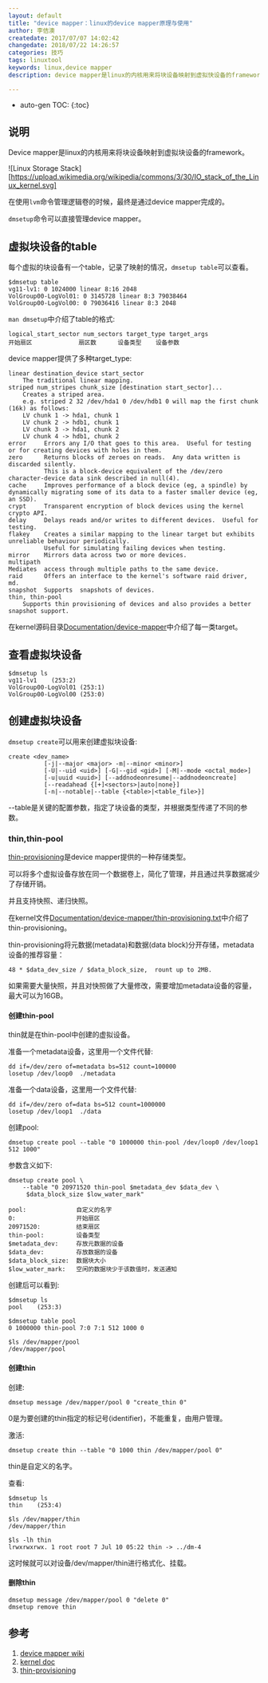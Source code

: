 ```yaml
---
layout: default
title: "device mapper：linux的device mapper原理与使用"
author: 李佶澳
createdate: 2017/07/07 14:02:42
changedate: 2018/07/22 14:26:57
categories: 技巧
tags: linuxtool
keywords: linux,device mapper
description: device mapper是linux的内核用来将块设备映射到虚拟快设备的framework。

---
```


* auto-gen TOC:
{:toc}

## 说明

Device mapper是linux的内核用来将块设备映射到虚拟块设备的framework。

![Linux Storage Stack][https://upload.wikimedia.org/wikipedia/commons/3/30/IO_stack_of_the_Linux_kernel.svg]

在使用`lvm`命令管理逻辑卷的时候，最终是通过device mapper完成的。

`dmsetup`命令可以直接管理device mapper。

## 虚拟块设备的table

每个虚拟的块设备有一个table，记录了映射的情况，`dmsetup table`可以查看。

	$dmsetup table
	vg11-lv1: 0 1024000 linear 8:16 2048
	VolGroup00-LogVol01: 0 3145728 linear 8:3 79038464
	VolGroup00-LogVol00: 0 79036416 linear 8:3 2048

`man dmsetup`中介绍了table的格式:

	logical_start_sector num_sectors target_type target_args
	开始扇区             扇区数      设备类型    设备参数

device mapper提供了多种target_type:

	linear destination_device start_sector
	    The traditional linear mapping.
	striped num_stripes chunk_size [destination start_sector]...
	    Creates a striped area.
	    e.g. striped 2 32 /dev/hda1 0 /dev/hdb1 0 will map the first chunk (16k) as follows:
	    LV chunk 1 -> hda1, chunk 1
	    LV chunk 2 -> hdb1, chunk 1
	    LV chunk 3 -> hda1, chunk 2
	    LV chunk 4 -> hdb1, chunk 2
	error     Errors any I/O that goes to this area.  Useful for testing or for creating devices with holes in them.
	zero      Returns blocks of zeroes on reads.  Any data written is discarded silently.  
	          This is a block-device equivalent of the /dev/zero character-device data sink described in null(4).
	cache     Improves performance of a block device (eg, a spindle) by dynamically migrating some of its data to a faster smaller device (eg, an SSD).
	crypt     Transparent encryption of block devices using the kernel crypto API.
	delay     Delays reads and/or writes to different devices.  Useful for testing.
	flakey    Creates a similar mapping to the linear target but exhibits unreliable behaviour periodically.  
	          Useful for simulating failing devices when testing.
	mirror    Mirrors data across two or more devices.
	multipath
	Mediates  access through multiple paths to the same device.
	raid      Offers an interface to the kernel's software raid driver, md.
	snapshot  Supports  snapshots of devices.
	thin, thin-pool
	    Supports thin provisioning of devices and also provides a better snapshot support.

在kernel源码目录[Documentation/device-mapper][2]中介绍了每一类target。

## 查看虚拟块设备

	$dmsetup ls
	vg11-lv1	(253:2)
	VolGroup00-LogVol01	(253:1)
	VolGroup00-LogVol00	(253:0)

## 创建虚拟块设备

`dmsetup create`可以用来创建虚拟块设备:

	create <dev_name>
	          [-j|--major <major> -m|--minor <minor>]
	          [-U|--uid <uid>] [-G|--gid <gid>] [-M|--mode <octal_mode>]
	          [-u|uuid <uuid>] [--addnodeonresume|--addnodeoncreate]
	          [--readahead {[+]<sectors>|auto|none}]
	          [-n|--notable|--table {<table>|<table_file>}]

--table是关键的配置参数，指定了块设备的类型，并根据类型传递了不同的参数。

### thin,thin-pool

[thin-provisioning][3]是device mapper提供的一种存储类型。

可以将多个虚拟设备存放在同一个数据卷上，简化了管理，并且通过共享数据减少了存储开销。

并且支持快照、递归快照。

在kernel文件[Documentation/device-mapper/thin-provisioning.txt][3]中介绍了thin-provisioning。

thin-provisioning将元数据(metadata)和数据(data block)分开存储，metadata设备的推荐容量：

	48 * $data_dev_size / $data_block_size,  rount up to 2MB.

如果需要大量快照，并且对快照做了大量修改，需要增加metadata设备的容量，最大可以为16GB。

#### 创建thin-pool

thin就是在thin-pool中创建的虚拟设备。

准备一个metadata设备，这里用一个文件代替:

	dd if=/dev/zero of=metadata bs=512 count=100000
	losetup /dev/loop0  ./metadata

准备一个data设备，这里用一个文件代替:

	dd if=/dev/zero of=data bs=512 count=1000000
	losetup /dev/loop1  ./data

创建pool:

	dmsetup create pool --table "0 1000000 thin-pool /dev/loop0 /dev/loop1 512 1000"

参数含义如下:

	dmsetup create pool \
		--table "0 20971520 thin-pool $metadata_dev $data_dev \
		 $data_block_size $low_water_mark"
	
	pool:              自定义的名字
	0:                 开始扇区
	20971520:          结束扇区
	thin-pool:         设备类型
	$metadata_dev:     存放元数据的设备
	$data_dev:         存放数据的设备
	$data_block_size:  数据块大小
	$low_water_mark:   空闲的数据块少于该数值时，发送通知

创建后可以看到:

	$dmsetup ls
	pool    (253:3)
	
	$dmsetup table pool
	0 1000000 thin-pool 7:0 7:1 512 1000 0

	$ls /dev/mapper/pool
	/dev/mapper/pool

#### 创建thin

创建:

	dmsetup message /dev/mapper/pool 0 "create_thin 0"

0是为要创建的thin指定的标记号(identifier)，不能重复，由用户管理。

激活:

	dmsetup create thin --table "0 1000 thin /dev/mapper/pool 0"

thin是自定义的名字。

查看:

	$dmsetup ls
	thin	(253:4)
	
	$ls /dev/mapper/thin
	/dev/mapper/thin
	
	$ls -lh thin
	lrwxrwxrwx. 1 root root 7 Jul 10 05:22 thin -> ../dm-4

这时候就可以对设备/dev/mapper/thin进行格式化、挂载。

#### 删除thin

	dmsetup message /dev/mapper/pool 0 "delete 0"
	dmsetup remove thin

## 参考

1. [device mapper wiki][1]
2. [kernel doc][2]
3. [thin-provisioning][3]

[1]: https://en.wikipedia.org/wiki/Device_mapper "device mapper wiki" 
[2]: https://www.kernel.org/doc/Documentation/device-mapper/ "kernel doc"
[3]: https://www.kernel.org/doc/Documentation/device-mapper/thin-provisioning.txt "thin-provisioning"
